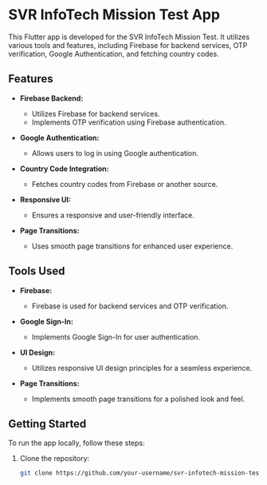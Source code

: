 # SVR InfoTech Mission Test App

This Flutter app is developed for the SVR InfoTech Mission Test. It utilizes various tools and features, including Firebase for backend services, OTP verification, Google Authentication, and fetching country codes.

## Features

- **Firebase Backend:**
  - Utilizes Firebase for backend services.
  - Implements OTP verification using Firebase authentication.

- **Google Authentication:**
  - Allows users to log in using Google authentication.

- **Country Code Integration:**
  - Fetches country codes from Firebase or another source.

- **Responsive UI:**
  - Ensures a responsive and user-friendly interface.

- **Page Transitions:**
  - Uses smooth page transitions for enhanced user experience.

## Tools Used

- **Firebase:**
  - Firebase is used for backend services and OTP verification.

- **Google Sign-In:**
  - Implements Google Sign-In for user authentication.

- **UI Design:**
  - Utilizes responsive UI design principles for a seamless experience.

- **Page Transitions:**
  - Implements smooth page transitions for a polished look and feel.

## Getting Started

To run the app locally, follow these steps:

1. Clone the repository:

   ```bash
   git clone https://github.com/your-username/svr-infotech-mission-test.git

